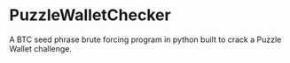 # PuzzleWalletChecker
A BTC seed phrase brute forcing program in python built to crack a Puzzle Wallet challenge.
